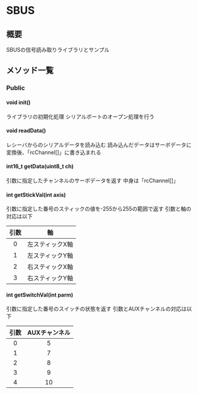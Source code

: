# SBUS

## 概要
SBUSの信号読み取りライブラリとサンプル

## メソッド一覧
### Public
#### void init()
ライブラリの初期化処理
シリアルポートのオープン処理を行う

#### void readData()
レシーバからのシリアルデータを読み込む
読み込んだデータはサーボデータに変換後、「rcChannel[]」に書き込まれる

#### int16_t getData(uint8_t ch)
引数に指定したチャンネルのサーボデータを返す
中身は「rcChannel[]」

#### int getStickVal(int axis)
引数に指定した番号のスティックの値を-255から255の範囲で返す
引数と軸の対応は以下

|引数|      軸      |
|:-:|:-------------:|
| 0 |左スティックX軸|
| 1 |左スティックY軸|
| 2 |右スティックX軸|
| 3 |右スティックY軸|

#### int getSwitchVal(int parm)
引数に指定した番号のスイッチの状態を返す
引数とAUXチャンネルの対応は以下

|引数|AUXチャンネル|
|:-:|:------------:|
| 0 | 5 |
| 1 | 7 |
| 2 | 8 |
| 3 | 9 |
| 4|10 |

